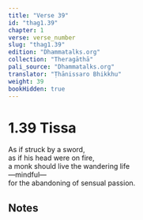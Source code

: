 ```yaml
---
title: "Verse 39"
id: "thag1.39"
chapter: 1
verse: verse_number
slug: "thag1.39"
edition: "Dhammatalks.org"
collection: "Theragāthā"
pali_source: "Dhammatalks.org"
translator: "Ṭhānissaro Bhikkhu"
weight: 39
bookHidden: true
---
```


# 1.39 Tissa

As if struck by a sword,  
as if his head were on fire,  
a monk should live the wandering life  
—mindful—  
for the abandoning of sensual passion.  

## Notes
